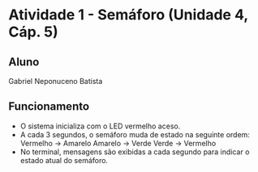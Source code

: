 # Atividade 1 - Semáforo (Unidade 4, Cáp. 5)

## Aluno
Gabriel Neponuceno Batista

## Funcionamento
- O sistema inicializa com o LED vermelho aceso.
- A cada 3 segundos, o semáforo muda de estado na seguinte ordem:
  Vermelho -> Amarelo
  Amarelo -> Verde
  Verde -> Vermelho
- No terminal, mensagens são exibidas a cada segundo para indicar o estado atual do semáforo.

